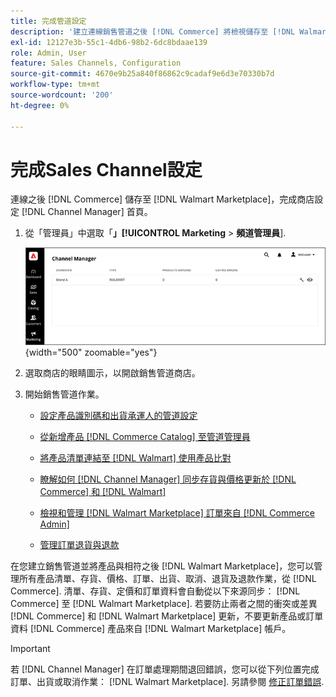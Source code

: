 ```yaml
---
title: 完成管道設定
description: '建立連線銷售管道之後 [!DNL Commerce] 將檢視儲存至 [!DNL Walmart Marketplace]，開啟管道並完成管道設定。 然後，開始新增產品、管理清單、存貨、訂價及訂單的處理 [!DNL Channel Manager].'
exl-id: 12127e3b-55c1-4db6-98b2-6dc8bdaae139
role: Admin, User
feature: Sales Channels, Configuration
source-git-commit: 4670e9b25a840f86862c9cadaf9e6d3e70330b7d
workflow-type: tm+mt
source-wordcount: '200'
ht-degree: 0%

---
```


# 完成Sales Channel設定

連線之後 [!DNL Commerce] 儲存至 [!DNL Walmart Marketplace]，完成商店設定 [!DNL Channel Manager] 首頁。

1. 從「管理員」中選取「**」[!UICONTROL Marketing** > **頻道管理員**].

   ![管理管道管理員存放區](assets/channel-manager-setup-first-store.png){width="500" zoomable="yes"}

1. 選取商店的眼睛圖示，以開啟銷售管道商店。

1. 開始銷售管道作業。

   - [設定產品識別碼和出貨承運人的管道設定](settings-overview.md)

   - [從新增產品 [!DNL Commerce Catalog] 至管道管理員](add-products-to-channel-store.md)

   - [將產品清單連結至 [!DNL Walmart] 使用產品比對](connect-listings-to-marketplace.md)

   - [瞭解如何 [!DNL Channel Manager] 同步存貨與價格更新於 [!DNL Commerce] 和 [!DNL Walmart]](inventory-and-price-updates.md)

   - [檢視和管理 [!DNL Walmart Marketplace] 訂單來自 [!DNL Commerce Admin]](manage-orders.md)

   - [管理訂單退貨與退款](return-refund-orders.md)

在您建立銷售管道並將產品與相符之後 [!DNL Walmart Marketplace]，您可以管理所有產品清單、存貨、價格、訂單、出貨、取消、退貨及退款作業，從 [!DNL Commerce]. 清單、存貨、定價和訂單資料會自動從以下來源同步： [!DNL Commerce] 至 [!DNL Walmart Marketplace]. 若要防止兩者之間的衝突或差異 [!DNL Commerce] 和 [!DNL Walmart Marketplace] 更新，不要更新產品或訂單資料 [!DNL Commerce] 產品來自 [!DNL Walmart Marketplace] 帳戶。

>[!IMPORTANT]
>
>若 [!DNL Channel Manager] 在訂單處理期間退回錯誤，您可以從下列位置完成訂單、出貨或取消作業： [!DNL Walmart Marketplace]. 另請參閱 [修正訂單錯誤](process-orders.md#fix-order-errors).
